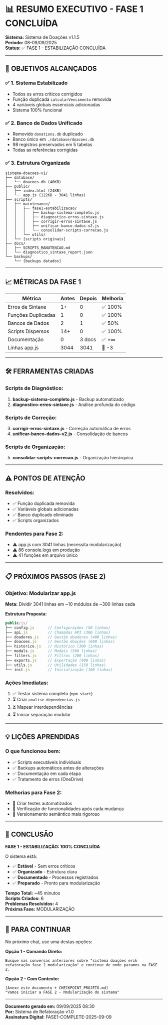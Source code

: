 # 📊 RESUMO EXECUTIVO - FASE 1 CONCLUÍDA

**Sistema:** Sistema de Doações v1.1.5  
**Período:** 08-09/09/2025  
**Status:** ✅ FASE 1 - ESTABILIZAÇÃO CONCLUÍDA  

---

## 🎯 OBJETIVOS ALCANÇADOS

### ✅ **1. Sistema Estabilizado**
- Todos os erros críticos corrigidos
- Função duplicada `calcularVencimento` removida
- 4 variáveis globais essenciais adicionadas
- Sistema 100% funcional

### ✅ **2. Banco de Dados Unificado**
- Removido `donations.db` duplicado
- Banco único em `./database/doacoes.db`
- 98 registros preservados em 5 tabelas
- Todas as referências corrigidas

### ✅ **3. Estrutura Organizada**
```
sistema-doacoes-v1/
├── database/
│   └── doacoes.db (40KB)
├── public/
│   ├── index.html (24KB)
│   └── app.js (122KB - 3041 linhas)
├── scripts/
│   ├── maintenance/
│   │   ├── fase1-estabilizacao/
│   │   │   ├── backup-sistema-completo.js
│   │   │   ├── diagnostico-erros-sintaxe.js
│   │   │   ├── corrigir-erros-sintaxe.js
│   │   │   ├── unificar-banco-dados-v2.js
│   │   │   └── consolidar-scripts-correcao.js
│   │   └── utils/
│   └── [scripts originais]
├── docs/
│   ├── SCRIPTS_MANUTENCAO.md
│   └── diagnostico_sintaxe_report.json
└── backups/
    └── [backups datados]
```

---

## 📈 MÉTRICAS DA FASE 1

| Métrica | Antes | Depois | Melhoria |
|---------|-------|--------|----------|
| Erros de Sintaxe | 1+ | 0 | ✅ 100% |
| Funções Duplicadas | 1 | 0 | ✅ 100% |
| Bancos de Dados | 2 | 1 | ✅ 50% |
| Scripts Dispersos | 14+ | 0 | ✅ 100% |
| Documentação | 0 | 3 docs | ✅ +∞ |
| Linhas app.js | 3044 | 3041 | 🔄 -3 |

---

## 🛠️ FERRAMENTAS CRIADAS

### Scripts de Diagnóstico:
1. **backup-sistema-completo.js** - Backup automatizado
2. **diagnostico-erros-sintaxe.js** - Análise profunda do código

### Scripts de Correção:
3. **corrigir-erros-sintaxe.js** - Correção automática de erros
4. **unificar-banco-dados-v2.js** - Consolidação de bancos

### Scripts de Organização:
5. **consolidar-scripts-correcao.js** - Organização hierárquica

---

## ⚠️ PONTOS DE ATENÇÃO

### Resolvidos:
- ✅ Função duplicada removida
- ✅ Variáveis globais adicionadas
- ✅ Banco duplicado eliminado
- ✅ Scripts organizados

### Pendentes para Fase 2:
- ⚠️ app.js com 3041 linhas (necessita modularização)
- ⚠️ 86 console.logs em produção
- ⚠️ 41 funções em arquivo único

---

## 📋 PRÓXIMOS PASSOS (FASE 2)

### Objetivo: Modularizar app.js

**Meta:** Dividir 3041 linhas em ~10 módulos de ~300 linhas cada

**Estrutura Proposta:**
```javascript
public/js/
├── config.js      // Configurações (50 linhas)
├── api.js         // Chamadas API (300 linhas)
├── doadores.js    // Gestão doadores (400 linhas)
├── doacoes.js     // Gestão doações (600 linhas)
├── historico.js   // Histórico (300 linhas)
├── modals.js      // Modais (500 linhas)
├── filters.js     // Filtros (200 linhas)
├── exports.js     // Exportação (400 linhas)
├── utils.js       // Utilidades (150 linhas)
└── init.js        // Inicialização (100 linhas)
```

### Ações Imediatas:
1. ✅ Testar sistema completo (`npm start`)
2. ⏳ Criar `analise-dependencias.js`
3. ⏳ Mapear interdependências
4. ⏳ Iniciar separação modular

---

## 💡 LIÇÕES APRENDIDAS

### O que funcionou bem:
- ✅ Scripts executáveis individuais
- ✅ Backups automáticos antes de alterações
- ✅ Documentação em cada etapa
- ✅ Tratamento de erros (OneDrive)

### Melhorias para Fase 2:
- 📝 Criar testes automatizados
- 📝 Verificação de funcionalidades após cada mudança
- 📝 Versionamento semântico mais rigoroso

---

## 🎯 CONCLUSÃO

**FASE 1 - ESTABILIZAÇÃO: 100% CONCLUÍDA**

O sistema está:
- ✅ **Estável** - Sem erros críticos
- ✅ **Organizado** - Estrutura clara
- ✅ **Documentado** - Processos registrados
- ✅ **Preparado** - Pronto para modularização

**Tempo Total:** ~45 minutos  
**Scripts Criados:** 6  
**Problemas Resolvidos:** 4  
**Próxima Fase:** MODULARIZAÇÃO  

---

## 📌 PARA CONTINUAR

No próximo chat, use uma destas opções:

**Opção 1 - Comando Direto:**
```
Busque nas conversas anteriores sobre "sistema doações erik refatoração fase 2 modularização" e continue de onde paramos na FASE 2.
```

**Opção 2 - Com Contexto:**
```
[Anexe este documento + CHECKPOINT_PROJETO.md]
"Vamos iniciar a FASE 2 - Modularização do sistema"
```

---

**Documento gerado em:** 09/09/2025 08:30  
**Por:** Sistema de Refatoração v1.0  
**Assinatura Digital:** FASE1-COMPLETE-2025-09-09